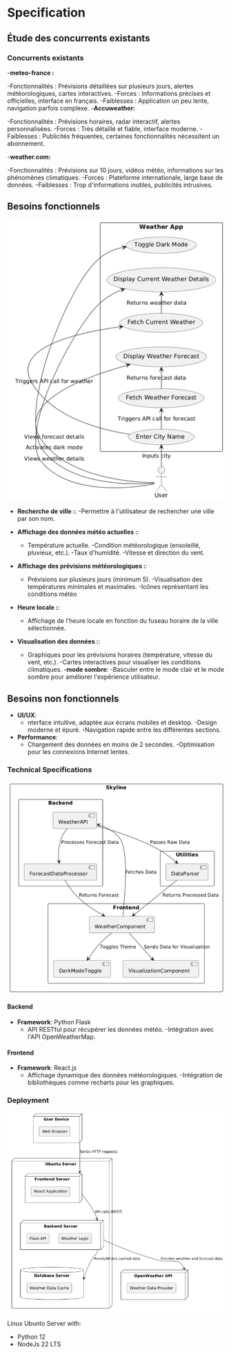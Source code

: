 # Specification

## Étude des concurrents existants

### Concurrents existants

-**meteo-france :**

-Fonctionnalités : Prévisions détaillées sur plusieurs jours, alertes météorologiques, cartes interactives.
-Forces : Informations précises et officielles, interface en français.
-Faiblesses : Application un peu lente, navigation parfois complexe.
-**Accuweather:**

-Fonctionnalités : Prévisions horaires, radar interactif, alertes personnalisées.
-Forces : Très détaillé et fiable, interface moderne.
-Faiblesses : Publicités fréquentes, certaines fonctionnalités nécessitent un abonnement.

-**weather.com:**

-Fonctionnalités : Prévisions sur 10 jours, vidéos météo, informations sur les phénomènes climatiques.
-Forces : Plateforme internationale, large base de données.
-Faiblesses : Trop d'informations inutiles, publicités intrusives.

## Besoins fonctionnels

![Use Case Diagram](conception/use-case.png)

- **Recherche de ville :**:
  -Permettre à l'utilisateur de rechercher une ville par son nom.
  

- **Affichage des données météo actuelles :**:

  - Température actuelle.
  -Condition météorologique (ensoleillé, pluvieux, etc.).
  -Taux d'humidité.
  -Vitesse et direction du vent.
- **Affichage des prévisions météorologiques :**:
  - Prévisions sur plusieurs jours (minimum 5).
   -Visualisation des températures minimales et maximales.
   -Icônes représentant les conditions météo

- **Heure locale :**:
  - Affichage de l'heure locale en fonction du fuseau horaire de la ville sélectionnée.

- **Visualisation des données :**:
  - Graphiques pour les prévisions horaires (température, vitesse du vent, etc.).
  -Cartes interactives pour visualiser les conditions climatiques.
-**mode sombre**:
 -Basculer entre le mode clair et le mode sombre pour améliorer l'expérience utilisateur.

## Besoins non fonctionnels


- **UI/UX**:
  - nterface intuitive, adaptée aux écrans mobiles et desktop.
   -Design moderne et épuré.
   -Navigation rapide entre les différentes sections.
- **Performance**:
  - Chargement des données en moins de 2 secondes.
   -Optimisation pour les connexions Internet lentes.

### Technical Specifications

![Package Diagram](conception/package.png)

#### Backend

- **Framework**: Python Flask
  - API RESTful pour récupérer les données météo.
   -Intégration avec l'API OpenWeatherMap.

#### Frontend

- **Framework**: React.js
  - Affichage dynamique des données météorologiques.
  -Intégration de bibliothèques comme recharts pour les graphiques.



### Deployment

![Deployment Diagram](conception/deploiment.png)

Linux Ubunto Server with:

- Python 12
- NodeJs 22 LTS

